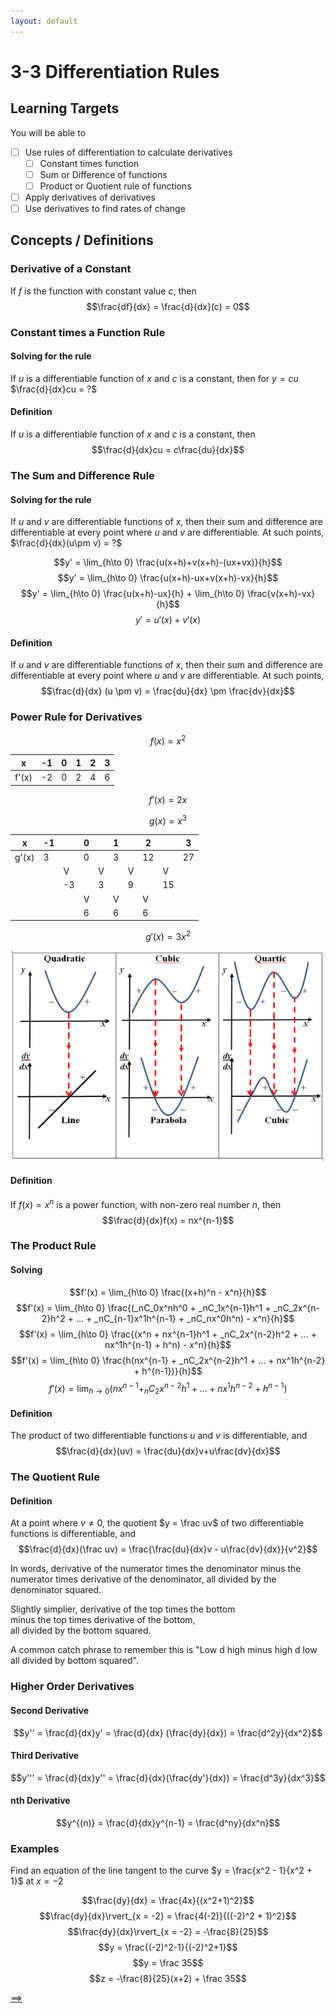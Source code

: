 ```yaml
---
layout: default
---
```


# 3-3 Differentiation Rules

## Learning Targets

You will be able to
- [ ] Use rules of differentiation to calculate derivatives
  - [ ] Constant times function
  - [ ] Sum or Difference of functions
  - [ ] Product or Quotient rule of functions
- [ ] Apply derivatives of derivatives
- [ ] Use derivatives to find rates of change

## Concepts / Definitions

### Derivative of a Constant

If $f$ is the function with constant value $c$, then
$$\frac{df}{dx} = \frac{d}{dx}(c) = 0$$

### Constant times a Function Rule

#### Solving for the rule

If $u$ is a differentiable function of $x$ and $c$ is a constant, then for $y = cu$ $\frac{d}{dx}cu = ?$

#### Definition
If $u$ is a differentiable function of $x$ and $c$ is a constant, then
$$\frac{d}{dx}cu = c\frac{du}{dx}$$

### The Sum and Difference Rule

#### Solving for the rule

If $u$ and $v$ are differentiable functions of $x$, then their sum and difference are differentiable at every point where $u$ and $v$ are differentiable. At such points, $\frac{d}{dx}(u\pm v) = ?$

$$y' = \lim_{h\to 0} \frac{u(x+h)+v(x+h)-(ux+vx)}{h}$$
$$y' = \lim_{h\to 0} \frac{u(x+h)-ux+v(x+h)-vx}{h}$$
$$y' = \lim_{h\to 0} \frac{u(x+h)-ux}{h} + \lim_{h\to 0} \frac{v(x+h)-vx}{h}$$
$$y' = u'(x) + v'(x)$$

#### Definition
If $u$ and $v$ are differentiable functions of $x$, then their sum and difference are differentiable at every point where $u$ and $v$ are differentiable. At such points,
$$\frac{d}{dx} (u \pm v) = \frac{du}{dx} \pm \frac{dv}{dx}$$

### Power Rule for Derivatives

<!-- TODO -->

<!-- At this point, we know how to calculate the derivatives of simple functions like $x$, $x^2$, and $x^3$.<br>
Many rules that we've derived so far have been the result of an observation of a pattern. <br>
If we're to find a general rule for derivatives of any power function, it stands to reason that we should start by looking for a pattern amongst them.
-->

$$f(x) = x^2$$

x | -1 | 0 | 1 | 2 | 3
---|---|---|---|---|---
f'(x) | -2 | 0 | 2 | 4 | 6

$$f'(x) = 2x$$

$$g(x) = x^3$$

x | -1 || 0 || 1 || 2 || 3
---|---|---|---|---|---|---|---|---|---
g'(x) | 3 || 0 || 3 || 12 || 27
|||V||V||V||V
|||-3||3||9||15
||||V||V||V
||||6||6||6

$$g'(x) = 3x^2$$

<!-- See a pattern yet? If not, know that the derivative of $x^4$ is $4x^3$. You should be able to write a general rule for this. However, it's not enough yet - we need to prove these observations _algebraically_.-->

![Power Rule](../assets/calculus/3-3-differentiation-rules_1.png)

#### Definition
If $f(x) = x^n$ is a power function, with non-zero real number $n$, then
$$\frac{d}{dx}f(x) = nx^{n-1}$$

### The Product Rule

#### Solving

$$f'(x) = \lim_{h\to 0} \frac{(x+h)^n - x^n}{h}$$
$$f'(x) = \lim_{h\to 0} \frac{(_nC_0x^nh^0 + _nC_1x^{n-1}h^1 + _nC_2x^{n-2}h^2 + ... + _nC_{n-1}x^1h^{n-1} + _nC_nx^0h^n) - x^n}{h}$$
$$f'(x) = \lim_{h\to 0} \frac{(x^n + nx^{n-1}h^1 + _nC_2x^{n-2}h^2 + ... + nx^1h^{n-1} + h^n) - x^n}{h}$$
$$f'(x) = \lim_{h\to 0} \frac{h(nx^{n-1} + _nC_2x^{n-2}h^1 + ... + nx^1h^{n-2} + h^{n-1})}{h}$$
$$f'(x) = \lim_{h\to 0} (nx^{n-1} + _nC_2x^{n-2}h^1 + ... + nx^1h^{n-2} + h^{n-1})$$
$$$$

#### Definition
The product of two differentiable functions $u$ and $v$ is differentiable, and
$$\frac{d}{dx}(uv) = \frac{du}{dx}v+u\frac{dv}{dx}$$


### The Quotient Rule

#### Definition
At a point where $v \neq 0$, the quotient $y = \frac uv$ of two differentiable functions is differentiable, and
$$\frac{d}{dx}(\frac uv) = \frac{\frac{du}{dx}v - u\frac{dv}{dx}}{v^2}$$

In words, derivative of the numerator times the denominator minus the numerator times derivative of the denominator, all divided by the denominator squared.

Slightly simplier, derivative of the top times the bottom<br>
minus the top times derivative of the bottom,<br>
all divided by the bottom squared.

A common <!--haha no--> catch phrase to remember this is "Low d high minus high d low all divided by bottom squared".

### Higher Order Derivatives

#### Second Derivative
$$y'' = \frac{d}{dx}y' = \frac{d}{dx} (\frac{dy}{dx}) = \frac{d^2y}{dx^2}$$

#### Third Derivative <!-- double check this -->
$$y''' = \frac{d}{dx}y'' = \frac{d}{dx}(\frac{dy'}{dx}) = \frac{d^3y}{dx^3}$$

#### nth Derivative
$$y^{(n)} = \frac{d}{dx}y^{n-1} = \frac{d^ny}{dx^n}$$

### Examples

Find an equation of the line tangent to the curve $y = \frac{x^2 - 1}{x^2 + 1}$ at $x = -2$

$$\frac{dy}{dx} = \frac{4x}{(x^2+1)^2}$$
$$\frac{dy}{dx}\rvert_{x = -2} = \frac{4(-2)}{((-2)^2 + 1)^2}$$
$$\frac{dy}{dx}\rvert_{x = -2} = -\frac{8}{25}$$
$$y = \frac{(-2)^2-1}{(-2)^2+1}$$
$$y = \frac 35$$
$$z = -\frac{8}{25}(x+2) + \frac 35$$

[==>](3-4-rates-of-change.md)
